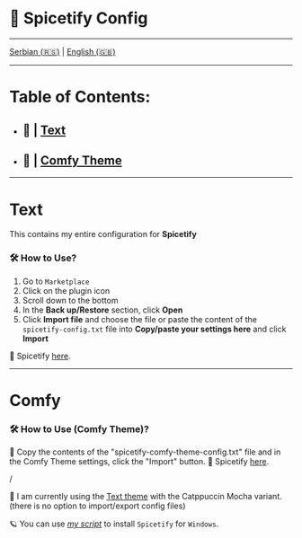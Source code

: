 # 🎵 Spicetify Config

---

  [Serbian (🇷🇸)](README.md) | [English (🇬🇧)](README-en.md)

---

# Table of Contents:

- ## 🗼 | [Text](#text)
- ## 📜 | [Comfy Theme](#comfy)

---

# Text

This contains my entire configuration for **Spicetify**

### 🛠️ How to Use?
 
1. Go to `Marketplace`
2. Click on the plugin icon
3. Scroll down to the bottom
4. In the **Back up/Restore** section, click **Open**
5. Click **Import file** and choose the file or paste the content of the `spicetify-config.txt` file into **Copy/paste your settings here** and click **Import**

🔗 Spicetify [here](https://github.com/spicetify).

---

# Comfy

### 🛠️ How to Use (Comfy Theme)?

🔸 Copy the contents of the "spicetify-comfy-theme-config.txt" file and in the Comfy Theme settings, click the "Import" button.
🔗 Spicetify [here](https://github.com/spicetify).

/

📌 I am currently using the [Text theme](https://github.com/spicetify/spicetify-themes/tree/master/text) with the Catppuccin Mocha variant. (there is no option to import/export config files)

🪐 You can use [*my script*](https://github.com/crnobog69/spicetify-bat-installer-autoupdater) to install `Spicetify` for `Windows`.